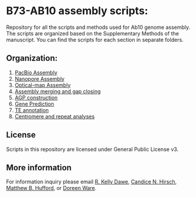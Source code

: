 # B73-AB10 assembly scripts:
Repository for all the scripts and methods used for Ab10 genome assembly.
The scripts are organized based on the Supplementary Methods of the manuscript. 
You can find the scripts for each section in separate folders.

## Organization:

1. [PacBio Assembly](1-PacBio/README.md)
2. [Nanopore Assembly](2-Nanopore/README.md)
3. [Optical-map Assembly](3-BioNano/README.md)
4. [Assembly merging and gap closing](4-Assembly/README.md)
5. [AGP construction](5-AGP/README.md)
6. [Gene Prediction](6-Annotation/README.md)
7. [TE annotation](7-TE/README.md)
8. [Centromere and repeat analyses](8-Centromere/README.md)

## License

Scripts in this repository are licensed under General Public License v3.

## More information

For information inquiry please email [R. Kelly Dawe](kdawe@uga.edu), [Candice N. Hirsch](cnhirsch@umn.edu), [Matthew B. Hufford](mhufford@iastate.edu), or [Doreen Ware](ware@cshl.edu).
